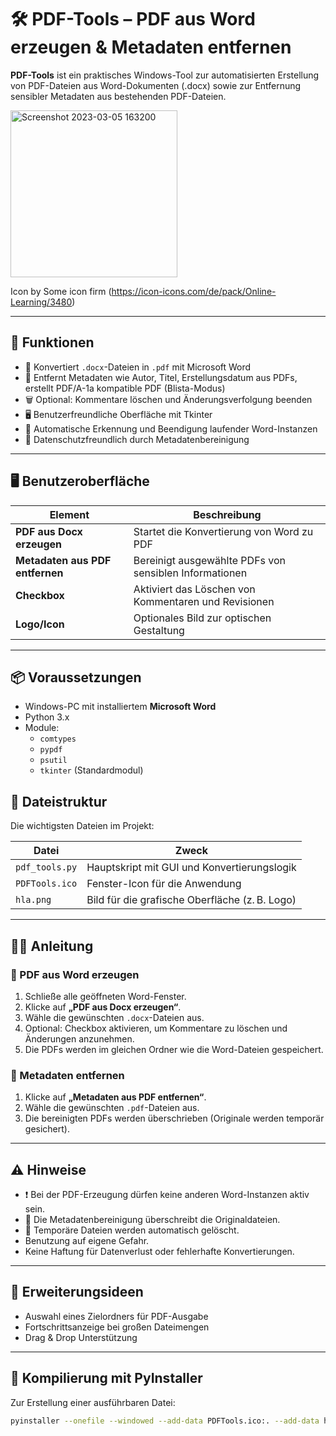 # 🛠️ PDF-Tools – PDF aus Word erzeugen & Metadaten entfernen

**PDF-Tools** ist ein praktisches Windows-Tool zur automatisierten Erstellung von PDF-Dateien aus Word-Dokumenten (.docx) sowie zur Entfernung sensibler Metadaten aus bestehenden PDF-Dateien.

<img width="267" alt="Screenshot 2023-03-05 163200" src="https://user-images.githubusercontent.com/75378632/222970050-cfb7194c-1ebb-46a3-95fc-bf6127d8d1a4.png">

Icon by Some icon firm (https://icon-icons.com/de/pack/Online-Learning/3480)

---

## 🚀 Funktionen

- 📄 Konvertiert `.docx`-Dateien in `.pdf` mit Microsoft Word
- 🧹 Entfernt Metadaten wie Autor, Titel, Erstellungsdatum aus PDFs, erstellt PDF/A-1a kompatible PDF (Blista-Modus)
- 🗑️ Optional: Kommentare löschen und Änderungsverfolgung beenden
- 🖥️ Benutzerfreundliche Oberfläche mit Tkinter
- 🧠 Automatische Erkennung und Beendigung laufender Word-Instanzen
- 🔐 Datenschutzfreundlich durch Metadatenbereinigung

---

## 🖥️ Benutzeroberfläche

| Element                          | Beschreibung                                           |
|----------------------------------|--------------------------------------------------------|
| **PDF aus Docx erzeugen**        | Startet die Konvertierung von Word zu PDF             |
| **Metadaten aus PDF entfernen**  | Bereinigt ausgewählte PDFs von sensiblen Informationen|
| **Checkbox**                     | Aktiviert das Löschen von Kommentaren und Revisionen  |
| **Logo/Icon**                    | Optionales Bild zur optischen Gestaltung              |

---

## 📦 Voraussetzungen

- Windows-PC mit installiertem **Microsoft Word**
- Python 3.x
- Module:
  - `comtypes`
  - `pypdf`
  - `psutil`
  - `tkinter` (Standardmodul)

## 📁 Dateistruktur

Die wichtigsten Dateien im Projekt:

| Datei             | Zweck                                      |
|-------------------|--------------------------------------------|
| `pdf_tools.py`    | Hauptskript mit GUI und Konvertierungslogik |
| `PDFTools.ico`    | Fenster-Icon für die Anwendung              |
| `hla.png`         | Bild für die grafische Oberfläche (z. B. Logo) |

---

## 🧑‍🏫 Anleitung

### 📄 PDF aus Word erzeugen

1. Schließe alle geöffneten Word-Fenster.
2. Klicke auf **„PDF aus Docx erzeugen“**.
3. Wähle die gewünschten `.docx`-Dateien aus.
4. Optional: Checkbox aktivieren, um Kommentare zu löschen und Änderungen anzunehmen.
5. Die PDFs werden im gleichen Ordner wie die Word-Dateien gespeichert.

### 🧹 Metadaten entfernen

1. Klicke auf **„Metadaten aus PDF entfernen“**.
2. Wähle die gewünschten `.pdf`-Dateien aus.
3. Die bereinigten PDFs werden überschrieben (Originale werden temporär gesichert).

---

## ⚠️ Hinweise

- ❗ Bei der PDF-Erzeugung dürfen keine anderen Word-Instanzen aktiv sein.
- 🔐 Die Metadatenbereinigung überschreibt die Originaldateien.
- 🧼 Temporäre Dateien werden automatisch gelöscht.
- Benutzung auf eigene Gefahr.
- Keine Haftung für Datenverlust oder fehlerhafte Konvertierungen.

---

## 🧩 Erweiterungsideen

- Auswahl eines Zielordners für PDF-Ausgabe
- Fortschrittsanzeige bei großen Dateimengen
- Drag & Drop Unterstützung

---

## 🧪 Kompilierung mit PyInstaller

Zur Erstellung einer ausführbaren Datei:

```bash
pyinstaller --onefile --windowed --add-data PDFTools.ico:. --add-data hla.png:. pdftools.py
